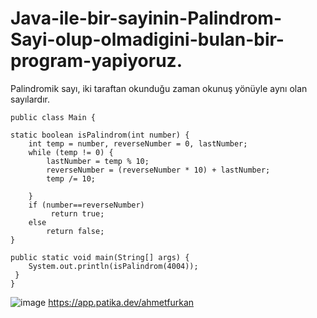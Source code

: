 # Java-ile-bir-sayinin-Palindrom-Sayi-olup-olmadigini-bulan-bir-program-yapiyoruz.
Palindromik sayı, iki taraftan okunduğu zaman okunuş yönüyle aynı olan sayılardır.


    public class Main {

    static boolean isPalindrom(int number) {
        int temp = number, reverseNumber = 0, lastNumber;
        while (temp != 0) {
            lastNumber = temp % 10;
            reverseNumber = (reverseNumber * 10) + lastNumber;
            temp /= 10;

        }
        if (number==reverseNumber)
             return true;
        else
            return false;
    }

    public static void main(String[] args) {
        System.out.println(isPalindrom(4004));
     }
    }
    
![image](https://user-images.githubusercontent.com/107626332/183841545-0dc8a4a7-4b77-41e0-ab66-0bf47f0c62b1.png)
https://app.patika.dev/ahmetfurkan
